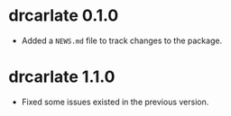 # drcarlate 0.1.0
* Added a `NEWS.md` file to track changes to the package.

# drcarlate 1.1.0
* Fixed some issues existed in the previous version.



